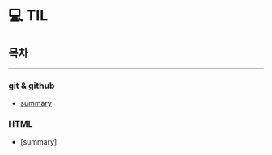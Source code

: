 # :computer: TIL

## 목차
---

### git & github
* [summary](./git%20%26%20Github/summary.md)

### HTML
* [summary]